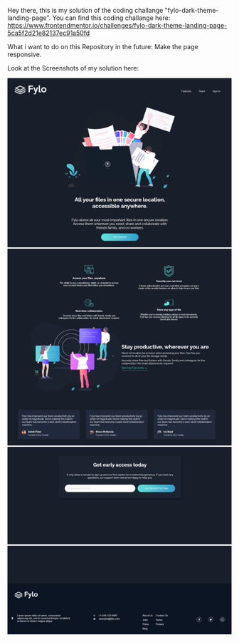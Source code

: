 ﻿Hey there, 
this is my solution of the coding challange "fylo-dark-theme-landing-page".
You can find this coding challange here:
https://www.frontendmentor.io/challenges/fylo-dark-theme-landing-page-5ca5f2d21e82137ec91a50fd

What i want to do on this Repository in the future: Make the page responsive.

Look at the Screenshots of my solution here:

![FullScreenLandingPage Part1](https://github.com/milkywayhalo/fylo-dark-theme-landing-page/blob/main/images/FullScreenPart1_FyloDarkThemeLandingPageScreenshot.png?raw=true)
![FullScreenLandingPage Part2](https://github.com/milkywayhalo/fylo-dark-theme-landing-page/blob/main/images/FullScreenPart2_FyloDarkThemeLandingPageScreenshot.png?raw=true)
![FullScreenLandingPage Part3](https://github.com/milkywayhalo/fylo-dark-theme-landing-page/blob/main/images/FullScreenPart3_FyloDarkThemeLandingPageScreenshot.jpg?raw=true)
![FullScreenLandingPage Part4](https://github.com/milkywayhalo/fylo-dark-theme-landing-page/blob/main/images/FullScreenPart4_FyloDarkThemeLandingPageScreenshot.png?raw=true)

